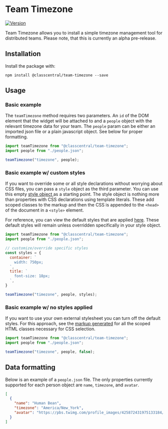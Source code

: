 # Team Timezone

[![Version](https://img.shields.io/npm/v/@classcentral/team-timezone.svg)](https://www.npmjs.org/package/@classcentral/team-timezone)

Team Timezone allows you to install a simple timezone management tool for distributed teams. Please note, that this is currently an alpha pre-release.

## Installation

Install the package with:

    npm install @classcentral/team-timezone --save

## Usage

### Basic example
The `teamTimezone` method requires two parameters. An `id` of the DOM element that the widget will be attached to and a `people` object with the relevant timezone data for your team. The `people` param can be either an imported json file or a plain javascript object. See below for proper formatting.

```javascript
import teamTimezone from "@classcentral/team-timezone";
import people from "./people.json";

teamTimezone("timezone", people);
```

### Basic example w/ custom styles
If you want to override some or all style declarations without worrying about CSS files, you can pass a `style` object as the third parameter. You can use this empty [style object ](src/example.style.js) as a starting point. The style object is nothing more than properties with CSS declarations using template literals. These add scoped classes to the markup and then the CSS is appended to the `<head>` of the document in a `<style>` element.

For reference, you can view the default styles that are applied [here](src/teamzone.style.js). These default styles will remain unless overridden specifically in your style object.

```javascript
import teamTimezone from "@classcentral/team-timezone";
import people from "./people.json";

// customize/override specific styles
const styles = {
  container: `
    width: 750px;
  `,
  title: `
    font-size: 18px;
  `,
}

teamTimezone("timezone", people, styles);
```

### Basic example w/ no styles applied
If you want to use your own external stylesheet you can turn off the default styles. For this approach, see the [markup generated](docs/generated.html) for all the scoped HTML classes necessary for CSS selection.

```javascript
import teamTimezone from "@classcentral/team-timezone";
import people from "./people.json";

teamTimezone("timezone", people, false);
```

## Data formatting
Below is an example of a `people.json` file. The only properties currently supported for each person object are `name`, `timezone`, and `avatar`.

```json
[
  {
    "name": "Human Bean",
    "timezone": "America/New_York",
    "avatar": "https://pbs.twimg.com/profile_images/425872431975133184/OLU3zsLe_400x400.jpeg",
  }
]
```
